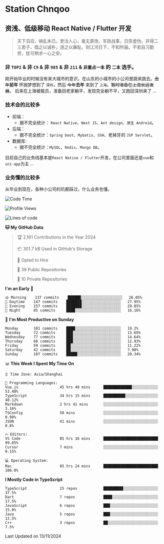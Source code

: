 # Station Chnqoo

## 资浅、低级移动 React Native / Flutter 开发

> 天下滔滔，祸乱未已。吏治人心，毫无更改。军政战事，日崇虚伪。非得二三君子，倡之以诚朴，道之以廉耻。则江河日下，不知所届。不若自习勤劳，犹可稍求一心之安。

### 非 `TOP2` & 非 `C9` & 非 `985` & 非 `211` & `非重点一本` 的 `二本` 选手。

刚开始毕业的时候没有来大城市的意识，在山东的小城市的小公司里跳来跳去。~~去年~~**前年** 怀揣梦想到了 `深圳`，然后 ~~今年~~**去年** 来到了 `上海`。~~暂时准备在上海长远发展~~。
后来在上海被裁员，准备回老家躺平，发现完全躺不平，又跑回深圳来了 ...

### 技术会的比较多

- 前端：
  - 据不完全统计： `React Native`、`Next JS`、`Ant design`、`原生 Android`。
- 后端：
  - 据不完全统计：`Spring boot`、`Mybatis`、`SSH`、老掉牙的 `JSP Servlet`。
- 数据库:
  - 据不完全统计：`MySQL`、`Redis`、`Mongo DB`。

目前自己的业务线基本是`React Native / Flutter`开发，在公司里面还是`vue`和`uni-app`为主 ...

### 业务懂的比较多

从毕业到现在，各种小公司的坑都踩过，什么业务也懂。

<!--START_SECTION:waka-->
![Code Time](http://img.shields.io/badge/Code%20Time-6%2C545%20hrs%2028%20mins-blue)

![Profile Views](http://img.shields.io/badge/Profile%20Views-0-blue)

![Lines of code](https://img.shields.io/badge/From%20Hello%20World%20I%27ve%20Written-490%20Thousand%20lines%20of%20code-blue)

**🐱 My GitHub Data** 

> 🏆 2,161 Contributions in the Year 2024
 > 
> 📦 301.7 kB Used in GitHub's Storage 
 > 
> 💼 Opted to Hire
 > 
> 📜 39 Public Repositories 
 > 
> 🔑 10 Private Repositories  
 > 
**I'm an Early 🐤** 

```text
🌞 Morning    137 commits    ██████░░░░░░░░░░░░░░░░░░░   26.05% 
🌆 Daytime    147 commits    ███████░░░░░░░░░░░░░░░░░░   27.95% 
🌃 Evening    157 commits    ███████░░░░░░░░░░░░░░░░░░   29.85% 
🌙 Night      85 commits     ████░░░░░░░░░░░░░░░░░░░░░   16.16%

```
📅 **I'm Most Productive on Sunday** 

```text
Monday       101 commits    ████░░░░░░░░░░░░░░░░░░░░░   19.2% 
Tuesday      72 commits     ███░░░░░░░░░░░░░░░░░░░░░░   13.69% 
Wednesday    77 commits     ███░░░░░░░░░░░░░░░░░░░░░░   14.64% 
Thursday     68 commits     ███░░░░░░░░░░░░░░░░░░░░░░   12.93% 
Friday       59 commits     ██░░░░░░░░░░░░░░░░░░░░░░░   11.22% 
Saturday     42 commits     ██░░░░░░░░░░░░░░░░░░░░░░░   7.98% 
Sunday       107 commits    █████░░░░░░░░░░░░░░░░░░░░   20.34%

```


📊 **This Week I Spent My Time On** 

```text
⌚︎ Time Zone: Asia/Shanghai

💬 Programming Languages: 
Vue.js                   45 hrs 40 mins      █████████████░░░░░░░░░░░░   53.48% 
TypeScript               34 hrs 15 mins      ██████████░░░░░░░░░░░░░░░   40.12% 
Markdown                 2 hrs 41 mins       ░░░░░░░░░░░░░░░░░░░░░░░░░   3.16% 
TSConfig                 50 mins             ░░░░░░░░░░░░░░░░░░░░░░░░░   0.98% 
JSON                     41 mins             ░░░░░░░░░░░░░░░░░░░░░░░░░   0.8%

🔥 Editors: 
VS Code                  85 hrs 16 mins      █████████████████████████   99.85% 
Cursor                   7 mins              ░░░░░░░░░░░░░░░░░░░░░░░░░   0.15%

💻 Operating System: 
Mac                      85 hrs 24 mins      █████████████████████████   100.0%

```

**I Mostly Code in TypeScript** 

```text
TypeScript               15 repos            █████████░░░░░░░░░░░░░░░░   37.5% 
Dart                     7 repos             ████░░░░░░░░░░░░░░░░░░░░░   17.5% 
JavaScript               6 repos             ███░░░░░░░░░░░░░░░░░░░░░░   15.0% 
Java                     5 repos             ███░░░░░░░░░░░░░░░░░░░░░░   12.5% 
C++                      3 repos             ██░░░░░░░░░░░░░░░░░░░░░░░   7.5%

```



 Last Updated on 13/11/2024
<!--END_SECTION:waka-->

<!---
ChenqiaoStation/ChenqiaoStation is a ✨ special ✨ repository because its `README.md` (this file) appears on your GitHub profile.
You can click the Preview link to take a look at your changes.
--->
